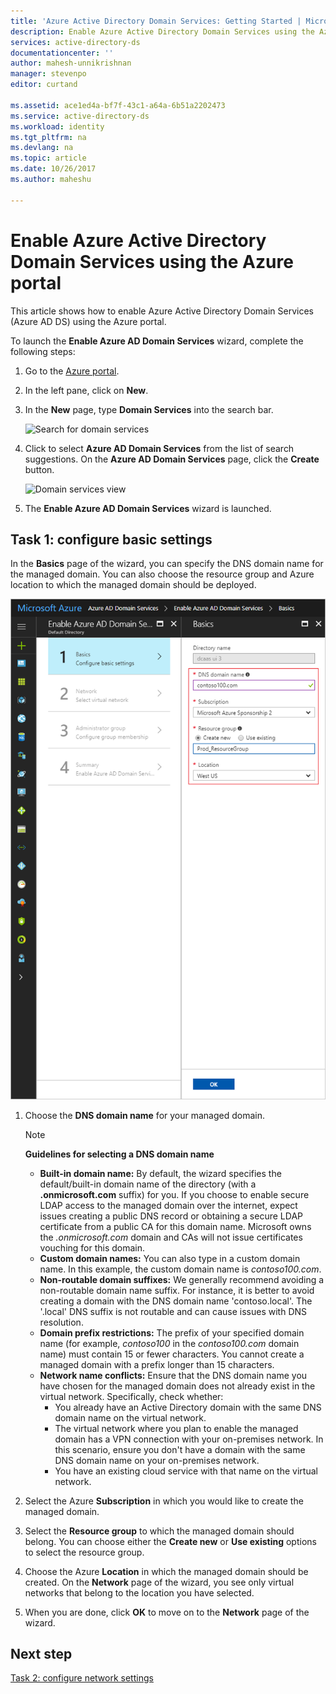 ```yaml
---
title: 'Azure Active Directory Domain Services: Getting Started | Microsoft Docs'
description: Enable Azure Active Directory Domain Services using the Azure portal
services: active-directory-ds
documentationcenter: ''
author: mahesh-unnikrishnan
manager: stevenpo
editor: curtand

ms.assetid: ace1ed4a-bf7f-43c1-a64a-6b51a2202473
ms.service: active-directory-ds
ms.workload: identity
ms.tgt_pltfrm: na
ms.devlang: na
ms.topic: article
ms.date: 10/26/2017
ms.author: maheshu

---
```

# Enable Azure Active Directory Domain Services using the Azure portal
This article shows how to enable Azure Active Directory Domain Services (Azure AD DS) using the Azure portal.

To launch the **Enable Azure AD Domain Services** wizard, complete the following steps:

1. Go to the [Azure portal](https://portal.azure.com).
2. In the left pane, click on **New**.
3. In the **New** page, type **Domain Services** into the search bar.

    ![Search for domain services](./media/getting-started/search-domain-services.png)

4. Click to select **Azure AD Domain Services** from the list of search suggestions. On the **Azure AD Domain Services** page, click the **Create** button.

    ![Domain services view](./media/getting-started/domain-services-blade.png)

5. The **Enable Azure AD Domain Services** wizard is launched.


## Task 1: configure basic settings
In the **Basics** page of the wizard, you can specify the DNS domain name for the managed domain. You can also choose the resource group and Azure location to which the managed domain should be deployed.

![Configure basics](./media/getting-started/domain-services-blade-basics.png)

1. Choose the **DNS domain name** for your managed domain.

   > [!NOTE]
   > **Guidelines for selecting a DNS domain name**
   > * **Built-in domain name:** By default, the wizard specifies the default/built-in domain name of the directory (with a **.onmicrosoft.com** suffix) for you. If you choose to enable secure LDAP access to the managed domain over the internet, expect issues creating a public DNS record or obtaining a secure LDAP certificate from a public CA for this domain name. Microsoft owns the *.onmicrosoft.com* domain and CAs will not issue certificates vouching for this domain.
   * **Custom domain names:** You can also type in a custom domain name. In this example, the custom domain name is *contoso100.com*.
   * **Non-routable domain suffixes:** We generally recommend avoiding a non-routable domain name suffix. For instance, it is better to avoid creating a domain with the DNS domain name 'contoso.local'. The '.local' DNS suffix is not routable and can cause issues with DNS resolution.
   * **Domain prefix restrictions:** The prefix of your specified domain name (for example, *contoso100* in the *contoso100.com* domain name) must contain 15 or fewer characters. You cannot create a managed domain with a prefix longer than 15 characters.
   * **Network name conflicts:** Ensure that the DNS domain name you have chosen for the managed domain does not already exist in the virtual network. Specifically, check whether:
       * You already have an Active Directory domain with the same DNS domain name on the virtual network.
       * The virtual network where you plan to enable the managed domain has a VPN connection with your on-premises network. In this scenario, ensure you don't have a domain with the same DNS domain name on your on-premises network.
       * You have an existing cloud service with that name on the virtual network.
    >

2. Select the Azure **Subscription** in which you would like to create the managed domain.

3. Select the **Resource group** to which the managed domain should belong. You can choose either the **Create new** or **Use existing** options to select the resource group.

4. Choose the Azure **Location** in which the managed domain should be created. On the **Network** page of the wizard, you see only virtual networks that belong to the location you have selected.

5. When you are done, click **OK** to move on to the **Network** page of the wizard.


## Next step
[Task 2: configure network settings](active-directory-ds-getting-started-network.md)

